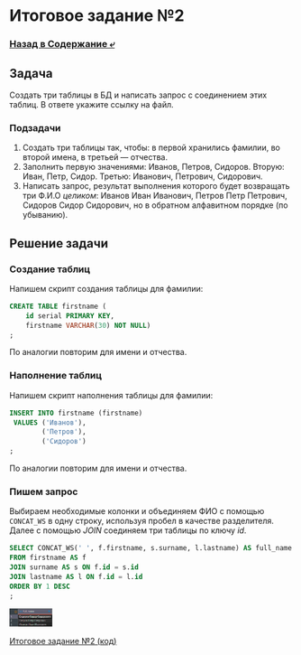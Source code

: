 # Итоговое задание №2

### [Назад в Содержание ⤶](/README.md)

## Задача
Создать три таблицы в БД и написать запрос с соединением этих таблиц. В ответе укажите ссылку на файл.  

### Подзадачи
1. Создать три таблицы так, чтобы: в первой хранились фамилии, во второй имена, в третьей — отчества.
2. Заполнить первую значениями: Иванов, Петров, Сидоров. Вторую: Иван, Петр, Сидор. Третью: Иванович, Петрович, Сидорович.
3. Написать запрос, результат выполнения которого будет возвращать три Ф.И.О *целиком*: Иванов Иван Иванович, 
Петров Петр Петрович, Сидоров Сидор Сидорович, но в обратном алфавитном порядке (по убыванию).

## Решение задачи
### Создание таблиц
Напишем скрипт создания таблицы для фамилии:

```sql
CREATE TABLE firstname (
    id serial PRIMARY KEY,
    firstname VARCHAR(30) NOT NULL)
;
```

По аналогии повторим для имени и отчества.

### Наполнение таблиц
Напишем скрипт наполнения таблицы для фамилии:

```sql
INSERT INTO firstname (firstname) 
 VALUES ('Иванов'),
        ('Петров'),
        ('Сидоров')
;
```

По аналогии повторим для имени и отчества.

### Пишем запрос
Выбираем необходимые колонки и объединяем ФИО с помощью `CONCAT_WS` в одну строку, используя пробел в качестве 
разделителя. Далее с помощью _JOIN_ соединяем три таблицы по ключу _id_.

```sql
SELECT CONCAT_WS(' ', f.firstname, s.surname, l.lastname) AS full_name
FROM firstname AS f
JOIN surname AS s ON f.id = s.id
JOIN lastname AS l ON f.id = l.id
ORDER BY 1 DESC
;
```

<img src="/img/task_2.png" width="15%">

[Итоговое задание №2 (код)](final_task_2.sql)